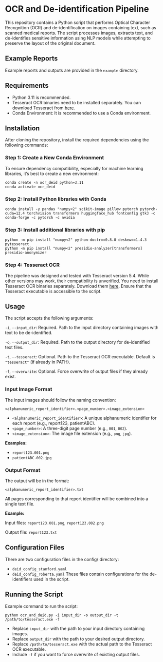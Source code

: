 # OCR and De-identification Pipeline
This repository contains a Python script that performs Optical Character Recognition (OCR) and de-identification on images containing text, such as scanned medical reports. The script processes images, extracts text, and de-identifies sensitive information using NLP models while attempting to preserve the layout of the original document.

## Example Reports
Example reports and outputs are provided in the ``example`` directory.

## Requirements
- Python 3.11 is recommended.
- Tesseract OCR binaries need to be installed separately. You can download Tesseract from [here](https://tesseract-ocr.github.io/tessdoc/Installation.html).
- Conda Environment: It is recommended to use a Conda environment.

## Installation
After cloning the repository, install the required dependencies using the following commands:

### Step 1: Create a New Conda Environment
To ensure dependency compatibility, especially for machine learning libraries, it’s best to create a new environment:

```
conda create -n ocr_deid python=3.11
conda activate ocr_deid
```

### Step 2: Install Python libraries with Conda
```
conda install -y pandas "numpy<2" scikit-image pillow pytorch pytorch-cuda=12.4 torchvision transformers huggingface_hub fontconfig gtk3 -c conda-forge -c pytorch -c nvidia
```

### Step 3: Install additional libraries with pip
```
python -m pip install "numpy<2" python-doctr==0.8.0 deskew==1.4.3 pytesseract
python -m pip install "numpy<2" presidio-analyzer[transformers] presidio-anonymizer
```

### Step 4: Tesseract OCR
The pipeline was designed and tested with Tesseract version 5.4. While other versions may work, their compatibility is unverified. You need to install Tesseract OCR binaries separately. Download them [here](https://tesseract-ocr.github.io/tessdoc/Installation.html). Ensure that the Tesseract executable is accessible to the script.

## Usage
The script accepts the following arguments:

``-i``, ``--input_dir``: Required. Path to the input directory containing images with text to be de-identified.

``-o``, ``--output_dir``: Required. Path to the output directory for de-identified text files.

``-t``, ``--tesseract``: Optional. Path to the Tesseract OCR executable. Default is ``"tesseract"`` (if already in PATH).

``-f``, ``--overwrite``: Optional. Force overwrite of output files if they already exist.

### Input Image Format
The input images should follow the naming convention:
```
<alphanumeric_report_identifier>.<page_number>.<image_extension>
```

- ``<alphanumeric_report_identifier>``: A unique alphanumeric identifier for each report (e.g., report123, patientABC).
- ``<page_number>``: A three-digit page number (e.g., ``001``, ``002``).
- ``<image_extension>``: The image file extension (e.g., ``png``, ``jpg``).

**Examples:**

- ``report123.001.png``
- ``patientABC.002.jpg``

### Output Format
The output will be in the format:
```
<alphanumeric_report_identifier>.txt
```

All pages corresponding to that report identifier will be combined into a single text file.

**Example:**

Input files: ``report123.001.png``, ``report123.002.png``

Output file: ``report123.txt``

## Configuration Files
There are two configuration files in the config/ directory:
- ``deid_config_stanford.yaml``
- ``deid_config_roberta.yaml``
These files contain configurations for the de-identifiers used in the script.

## Running the Script
Example command to run the script:

```
python ocr_and_deid.py -i input_dir -o output_dir -t /path/to/tesseract.exe -f
```

- Replace ``input_dir`` with the path to your input directory containing images.
- Replace ``output_dir`` with the path to your desired output directory.
- Replace ``/path/to/tesseract.exe`` with the actual path to the Tesseract OCR executable.
- Include ``-f`` if you want to force overwrite of existing output files.
